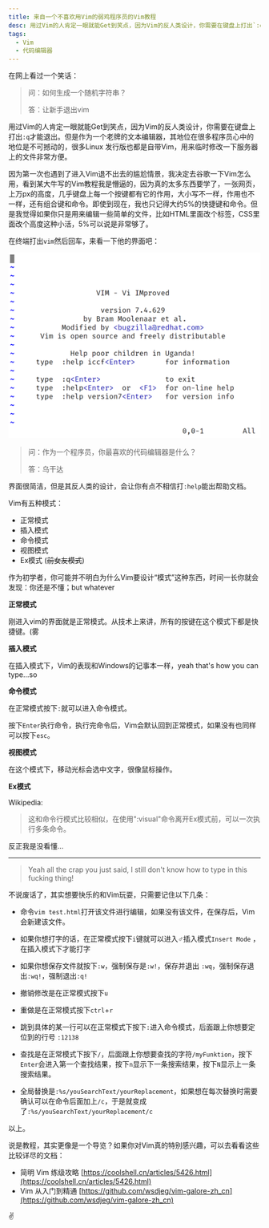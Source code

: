 ```yaml
---
title: 来自一个不喜欢用Vim的弱鸡程序员的Vim教程
desc: 用过Vim的人肯定一眼就能Get到笑点，因为Vim的反人类设计，你需要在键盘上打出`:q`才能退出。但是作为一个老牌的文本编辑器，其地位在很多程序员心中的地位是不可撼动的，很多Linux 发行版也都是自带Vim，用来临时修改一下服务器上的文件非常方便。
tags: 
  - Vim
  - 代码编辑器
---
```


在网上看过一个笑话：

>  问：如何生成一个随机字符串？
>
>  答：让新手退出vim

用过Vim的人肯定一眼就能Get到笑点，因为Vim的反人类设计，你需要在键盘上打出`:q`才能退出。但是作为一个老牌的文本编辑器，其地位在很多程序员心中的地位是不可撼动的，很多Linux 发行版也都是自带Vim，用来临时修改一下服务器上的文件非常方便。

因为第一次也遇到了进入Vim退不出去的尴尬情景，我决定去谷歌一下Vim怎么用，看到某大牛写的Vim教程我是懵逼的，因为真的太多东西要学了，一张网页，上万px的高度，几乎键盘上每一个按键都有它的作用，大小写不一样，作用也不一样，还有组合键和命令。即使到现在，我也只记得大约5%的快捷键和命令。但是我觉得如果你只是用来编辑一些简单的文件，比如HTML里面改个标签，CSS里面改个高度这种小活，5%可以说是非常够了。

在终端打出`vim`然后回车，来看一下他的界面吧：

![image-20191111174728567](/p_assets/201911/vim.png)

> 问：作为一个程序员，你最喜欢的代码编辑器是什么？
>
> 答：乌干达



界面很简洁，但是其反人类的设计，会让你有点不相信打`:help`能出帮助文档。

Vim有五种模式：

- 正常模式
- 插入模式
- 命令模式
- 视图模式
- Ex模式 (~~前女友模式~~)

作为初学者，你可能并不明白为什么Vim要设计“模式”这种东西，时间一长你就会发现：你还是不懂；but whatever

**正常模式**

刚进入vim的界面就是正常模式。从技术上来讲，所有的按键在这个模式下都是快捷键。(雾

**插入模式**

在插入模式下，Vim的表现和Windows的记事本一样，yeah that's how you can type...so

**命令模式**

在正常模式按下`:`就可以进入命令模式。

按下`Enter`执行命令，执行完命令后，Vim会默认回到正常模式，如果没有也同样可以按下`esc`。

**视图模式**

在这个模式下，移动光标会选中文字，很像鼠标操作。

**Ex模式**

Wikipedia:

>  这和命令行模式比较相似，在使用":visual"命令离开Ex模式前，可以一次执行多条命令。  

反正我是没看懂...

<hr>

> Yeah all the crap you just said, I still don't know how to type in this fucking thing!

不说废话了，其实想要快乐的和Vim玩耍，只需要记住以下几条：

- 命令`vim test.html`打开该文件进行编辑，如果没有该文件，在保存后，Vim会新建该文件。

- 如果你想打字的话，在正常模式按下`i`键就可以进入♂插入模式`Insert Mode` ，在插入模式下才能打字
- 如果你想保存文件就按下`:w`，强制保存是`:w!`，保存并退出 `:wq`，强制保存退出`:wq!`，强制退出`:q!`
- 撤销修改是在正常模式按下`u`
- 重做是在正常模式按下`ctrl`+`r`
- 跳到具体的某一行可以在正常模式下按下`:`进入命令模式，后面跟上你想要定位到的行号 `:12138`
- 查找是在正常模式下按下`/`，后面跟上你想要查找的字符`/myFunktion`，按下`Enter`会进入第一个查找结果，按下`n`显示下一条搜索结果，按下`N`显示上一条搜索结果。
- 全局替换是`:%s/youSearchText/yourReplacement`，如果想在每次替换时需要确认可以在命令后面加上`/c`，于是就变成了`:%s/youSearchText/yourReplacement/c`



以上。

说是教程，其实更像是一个导览？如果你对Vim真的特别感兴趣，可以去看看这些比较详尽的文档：

- 简明 Vim 练级攻略 [https://coolshell.cn/articles/5426.html](https://coolshell.cn/articles/5426.html)
- Vim 从入门到精通 [https://github.com/wsdjeg/vim-galore-zh_cn](https://github.com/wsdjeg/vim-galore-zh_cn)

✌